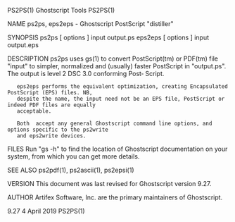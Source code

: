 PS2PS(1)                                   Ghostscript Tools                                  PS2PS(1)

NAME
       ps2ps, eps2eps - Ghostscript PostScript "distiller"

SYNOPSIS
       ps2ps [ options ] input output.ps
       eps2eps [ options ] input output.eps

DESCRIPTION
       ps2ps  uses  gs(1) to convert PostScript(tm) or PDF(tm) file "input" to simpler, normalized and
       (usually) faster PostScript in "output.ps".  The output is level 2  DSC  3.0  conforming  Post‐
       Script.

       eps2eps performs the equivalent optimization, creating Encapsulated PostScript (EPS) files. NB,
       despite the name, the input need not be an EPS file, PostScript or indeed PDF files are equally
       acceptable.

       Both  accept any general Ghostscript command line options, and options specific to the ps2write
       and eps2write devices.

FILES
       Run "gs -h" to find the location of Ghostscript documentation on your system,  from  which  you
       can get more details.

SEE ALSO
       ps2pdf(1), ps2ascii(1), ps2epsi(1)

VERSION
       This document was last revised for Ghostscript version 9.27.

AUTHOR
       Artifex Software, Inc. are the primary maintainers of Ghostscript.

9.27                                         4 April 2019                                     PS2PS(1)

